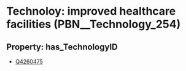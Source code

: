 # Technoloy: __improved healthcare facilities__ (PBN__Technology_254)

## Property: has_TechnologyID

* [Q4260475](Q4260475)

